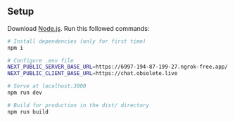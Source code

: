 ## Setup
Download [Node.js](https://nodejs.org/en/download/).
Run this followed commands:

``` bash
# Install dependencies (only for first time)
npm i

# Configure .env file
NEXT_PUBLIC_SERVER_BASE_URL=https://6997-194-87-199-27.ngrok-free.app/
NEXT_PUBLIC_CLIENT_BASE_URL=https://chat.obsolete.live

# Serve at localhost:3000
npm run dev

# Build for production in the dist/ directory
npm run build
```